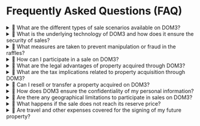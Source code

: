 # Frequently Asked Questions (FAQ)

<details>

<summary>🔹 What are the different types of sale scenarios available on DOM3?</summary>

DOM3 offers a variety of sale scenarios, including complete property sales and other options. DOM3 will explain before each raffle, the different scenarios that may arise depending on the progress of sales.

</details>

<details>

<summary>🔹 What is the underlying technology of DOM3 and how does it ensure the security of sales?</summary>

DOM3 operates on the Ethereum blockchain, utilizing smart contracts to automate and secure transactions. These self-executing contracts ensure transparency, eliminate intermediaries, and provide a tamper-proof record of all activities. This technology guarantees the integrity of the sales process and enhances security.

</details>

<details>

<summary>🔹 What measures are taken to prevent manipulation or fraud in the raffles?</summary>

DOM3 employs advanced cryptographic techniques and random number generation algorithms, in conjunction with Chainlink technology, to ensure that raffles are fair and tamper-proof. The decentralized nature of blockchain technology minimizes the potential for manipulation or fraud, creating a trustworthy environment for participants.

</details>

<details>

<summary>🔹 How can I participate in a sale on DOM3?</summary>

To participate, you need to acquire your soulbound tokens, which serve as entry tickets for the raffles. These tokens are obtained through our platform using cryptocurrencies. Once you hold soulbound tokens, you're eligible to take part in property raffles and have a chance to win valuable properties.

</details>

<details>

<summary>🔹 What are the legal advantages of property acquired through DOM3?</summary>

Properties acquired through DOM3 are subject to the same legal rights and obligations as traditionally acquired properties. Our platform ensures compliance with relevant legal regulations to provide you with secure and legally recognized ownership.

</details>

<details>

<summary>🔹 What are the tax implications related to property acquisition through DOM3?</summary>

Tax implications can vary based on your jurisdiction and individual circumstances. It's recommended to consult with tax professionals to understand the specific tax considerations associated with property acquisition through DOM3.

</details>

<details>

<summary>🔹 Can I resell or transfer a property acquired on DOM3?</summary>

Yes, you can resell or transfer properties acquired on DOM3, similar to traditional real estate. However, it's important to follow the legal procedures and regulations in your jurisdiction for property transfers and sales.

</details>

<details>

<summary>🔹 How does DOM3 ensure the confidentiality of my personal information?</summary>

DOM3 takes data privacy seriously. We implement robust encryption and security measures to protect your personal information. Your data is stored securely and is only accessible to authorized personnel.

</details>

<details>

<summary>🔹 Are there any geographical limitations to participate in sales on DOM3?</summary>

While DOM3 aims to make its platform accessible globally, there might be certain geographical restrictions based on legal and regulatory considerations. We continuously work to expand our reach and include as many regions as possible.

</details>

<details>

<summary>🔹 What happens if the sale does not reach its reserve price?</summary>

If a sale does not reach its reserve price, the property may not be awarded through the raffle. In such cases, DOM3 will provide clear communication to participants, and the property might be re-listed for future raffles or alternative sale methods.

</details>

<details>

<summary>🔹 Are travel and other expenses covered for the signing of my future property?</summary>

Travel and associated expenses for property signing are generally covered by DOM3.

</details>
